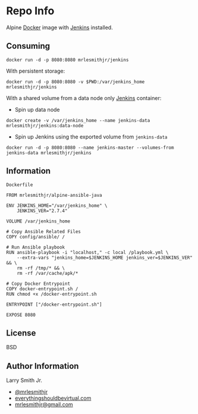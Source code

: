 Repo Info
=========
Alpine [Docker] image with [Jenkins] installed.

Consuming
---------
```
docker run -d -p 8080:8080 mrlesmithjr/jenkins
```

With persistent storage:
```
docker run -d -p 8080:8080 -v $PWD:/var/jenkins_home mrlesmithjr/jenkins
```

With a shared volume from a data node only [Jenkins] container:
* Spin up data node
```
docker create -v /var/jenkins_home --name jenkins-data mrlesmithjr/jenkins:data-node
```
* Spin up Jenkins using the exported volume from `jenkins-data`
```
docker run -d -p 8080:8080 --name jenkins-master --volumes-from jenkins-data mrlesmithjr/jenkins
```

Information
-----------
`Dockerfile`

```
FROM mrlesmithjr/alpine-ansible-java

ENV JENKINS_HOME="/var/jenkins_home" \
    JENKINS_VER="2.7.4"

VOLUME /var/jenkins_home

# Copy Ansible Related Files
COPY config/ansible/ /

# Run Ansible playbook
RUN ansible-playbook -i "localhost," -c local /playbook.yml \
    --extra-vars "jenkins_home=$JENKINS_HOME jenkins_ver=$JENKINS_VER" && \
    rm -rf /tmp/* && \
    rm -rf /var/cache/apk/*

# Copy Docker Entrypoint
COPY docker-entrypoint.sh /
RUN chmod +x /docker-entrypoint.sh

ENTRYPOINT ["/docker-entrypoint.sh"]

EXPOSE 8080
```

License
-------

BSD

Author Information
------------------

Larry Smith Jr.
- [@mrlesmithjr]
- [everythingshouldbevirtual.com]
- [mrlesmithjr@gmail.com]


[Ansible]: <https://www.ansible.com/>
[Docker]: <https://www.docker.com>
[Jenkins]: <https://jenkins.io/>
[@mrlesmithjr]: <https://twitter.com/mrlesmithjr>
[everythingshouldbevirtual.com]: <http://everythingshouldbevirtual.com>
[mrlesmithjr@gmail.com]: <mailto:mrlesmithjr@gmail.com>
